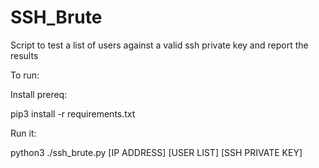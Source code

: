 # SSH_Brute
Script to test a list of users against a valid ssh private key and report the results

To run:

Install prereq:

pip3 install -r requirements.txt

Run it:

python3 ./ssh_brute.py [IP ADDRESS] [USER LIST] [SSH PRIVATE KEY]
